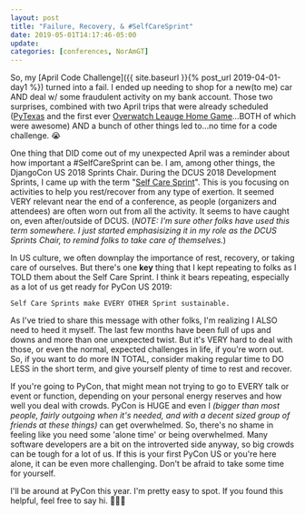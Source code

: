 ```yaml
---
layout: post
title: "Failure, Recovery, & #SelfCareSprint"
date: 2019-05-01T14:17:46-05:00
update: 
categories: [conferences, NorAmGT]
---
```

So, my [April Code Challenge]({{ site.baseurl }}{% post_url 2019-04-01-day1 %}) turned into a fail. I ended up needing to shop for a new(to me) car AND deal w/ some fraudulent activity on my bank account. Those two surprises, combined with two April trips that were already scheduled ([PyTexas](https://www.pytexas.org/2019/) and the first ever [Overwatch Leauge Home Game](https://overwatchleague.com/en-us/news/22940052/grav-bag-home-fuel-advantage)...BOTH of which were awesome) AND a bunch of other things led to...no time for a code challenge. 😭

One thing that DID come out of my unexpected April was a reminder about how important a #SelfCareSprint can be.  I am, among other things, the DjangoCon US 2018 Sprints Chair. During the DCUS 2018 Development Sprints, I came up with the term "[Self Care Sprint](https://twitter.com/hashtag/SelfCareSprint?src=hash&lang=en)". This is you focusing on activities to help you rest/recover from any type of exertion. It seemed VERY relevant near the end of a conference, as people (organizers and attendees) are often worn out from all the activity. It seems to have caught on, even after/outside of DCUS. (*NOTE: I'm sure other folks have used this term somewhere. I just started emphasisizing it in my role as the DCUS Sprints Chair, to remind folks to take care of themselves.*)

In US culture, we often downplay the importance of rest, recovery, or taking care of ourselves. But there's one **key** thing that I kept repeating to folks as I TOLD them about the Self Care Sprint. I think it bears repeating, especially as a lot of us get ready for PyCon US 2019:

    Self Care Sprints make EVERY OTHER Sprint sustainable.

As I've tried to share this message with other folks, I'm realizing I ALSO need to heed it myself. The last few months have been full of ups and downs and more than one unexpected twist. But it's VERY hard to deal with those, or even the normal, expected challenges in life, if you're worn out. So, if you want to do more IN TOTAL, consider making regular time to DO LESS in the short term, and give yourself plenty of time to rest and recover.

If you're going to PyCon, that might mean not trying to go to EVERY talk or event or function, depending on your personal energy reserves and how well you deal with crowds. PyCon is HUGE and even I *(bigger than most people, fairly outgoing when it's needed, and with a decent sized group of friends at these things)* can get overwhelmed. So, there's no shame in feeling like you need some 'alone time' or being overwhelmed. Many software developers are a bit on the introverted side anyway, so big crowds can be tough for a lot of us. If this is your first PyCon US or you're here alone, it can be even more challenging. Don't be afraid to take some time for yourself.

I'll be around at PyCon this year. I'm pretty easy to spot. If you found this helpful, feel free to say hi.
🙋🏾‍♂️